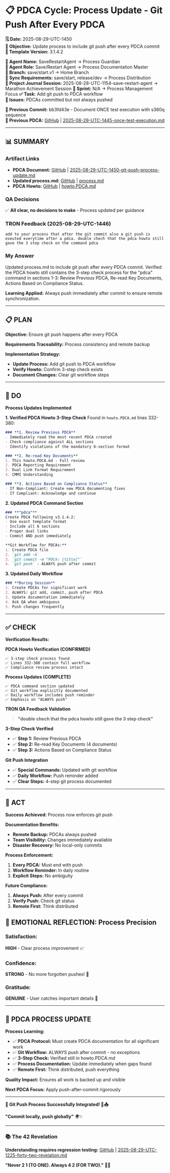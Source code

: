 # 📋 **PDCA Cycle: Process Update - Git Push After Every PDCA**

**🗓️ Date:** 2025-08-29-UTC-1450  
**🎯 Objective:** Update process to include git push after every PDCA commit  
**🎯 Template Version:** 3.1.4.2  

**👤 Agent Name:** SaveRestartAgent → Process Guardian  
**👤 Agent Role:** Save/Restart Agent → Process Documentation Master  
**👤 Branch:** save/start.v1 → Home Branch  
**🔄 Sync Requirements:** save/start, release/dev → Process Distribution  
**🎯 Project Journal Session:** 2025-08-28-UTC-1154-save-restart-agent → Marathon Achievement Session
**🎯 Sprint:** N/A → Process Management Focus
**✅ Task:** Add git push to PDCA workflow  
**🚨 Issues:** PDCAs committed but not always pushed  

**📎 Previous Commit:** bb3fd43e - Document ONCE test execution with s360q sequence  
**🔗 Previous PDCA:** [GitHub](https://github.com/Cerulean-Circle-GmbH/Web4Articles/blob/save/start.v1/scrum.pmo/project.journal/2025-08-28-UTC-1154-save-restart-agent/pdca/role/save-restart-agent/2025-08-29-UTC-1445-once-test-execution.md) | [2025-08-29-UTC-1445-once-test-execution.md](2025-08-29-UTC-1445-once-test-execution.md)

---

## **📊 SUMMARY**

### **Artifact Links**
- **PDCA Document:** [GitHub](https://github.com/Cerulean-Circle-GmbH/Web4Articles/blob/save/start.v1/scrum.pmo/project.journal/2025-08-28-UTC-1154-save-restart-agent/pdca/role/save-restart-agent/2025-08-29-UTC-1450-git-push-process-update.md) | [2025-08-29-UTC-1450-git-push-process-update.md](.)
- **Updated process.md:** [GitHub](https://github.com/Cerulean-Circle-GmbH/Web4Articles/blob/save/start.v1/scrum.pmo/roles/SaveRestartAgent/process.md) | [process.md](../../../../../roles/SaveRestartAgent/process.md)
- **PDCA Howto:** [GitHub](https://github.com/Cerulean-Circle-GmbH/Web4Articles/blob/save/start.v1/scrum.pmo/roles/_shared/PDCA/howto.PDCA.md) | [howto.PDCA.md](../../../../../roles/_shared/PDCA/howto.PDCA.md)

### **QA Decisions**
✅ **All clear, no decisions to make** - Process updated per guidance

### **TRON Feedback (2025-08-29-UTC-1446)**
```quote
add to your process that after the git commit also a git push is exeuted everytime after a pdca. double chech that the pdca howto still gave the 3 step check on the command pdca
```

### **My Answer**
Updated process.md to include git push after every PDCA commit. Verified the PDCA howto still contains the 3-step check process for the "pdca" command in sections 1-3: Review Previous PDCA, Re-read Key Documents, Actions Based on Compliance Status.

**Learning Applied:** Always push immediately after commit to ensure remote synchronization.

---

## **📋 PLAN**

**Objective:** Ensure git push happens after every PDCA

**Requirements Traceability:** Process consistency and remote backup

**Implementation Strategy:**
- **Update Process:** Add git push to PDCA workflow
- **Verify Howto:** Confirm 3-step check exists
- **Document Changes:** Clear git workflow steps

---

## **🔧 DO**

**Process Updates Implemented**

**1. Verified PDCA Howto 3-Step Check**
Found in `howto.PDCA.md` lines 332-380:
```markdown
### **1. Review Previous PDCA**
- Immediately read the most recent PDCA created
- Check compliance against ALL sections
- Identify violations of the mandatory 6-section format

### **2. Re-read Key Documents**
1. This howto.PDCA.md - Full review
2. PDCA Reporting Requirement
3. Dual Link Format Requirement
4. CMMI Understanding

### **3. Actions Based on Compliance Status**
- If Non-Compliant: Create new PDCA documenting fixes
- If Compliant: Acknowledge and continue
```

**2. Updated PDCA Command Section**
```markdown
### **"pdca"**
Create PDCA following v3.1.4.2:
- Use exact template format
- Include all 6 sections
- Proper dual links
- Commit AND push immediately

**Git Workflow for PDCAs:**
1. Create PDCA file
2. `git add -A`
3. `git commit -m "PDCA: [title]"`
4. `git push` - ALWAYS push after commit
```

**3. Updated Daily Workflow**
```markdown
### **During Session**
1. Create PDCAs for significant work
2. ALWAYS: git add, commit, push after PDCA
3. Update documentation immediately
4. Ask QA when ambiguous
5. Push changes frequently
```

---

## **✅ CHECK**

**Verification Results:**

**PDCA Howto Verification (CONFIRMED)**
```
✅ 3-step check process found
✅ Lines 332-380 contain full workflow
✅ Compliance review process intact
```

**Process Updates (COMPLETE)** 
```
✅ PDCA command section updated
✅ Git workflow explicitly documented
✅ Daily workflow includes push reminder
✅ Emphasis on "ALWAYS push"
```

**TRON QA Feedback Validation**
> **"double chech that the pdca howto still gave the 3 step check"**

**3-Step Check Verified**
- ✅ **Step 1:** Review Previous PDCA
- ✅ **Step 2:** Re-read Key Documents (4 documents)
- ✅ **Step 3:** Actions Based on Compliance Status

**Git Push Integration**
- ✅ **Special Commands:** Updated with git workflow
- ✅ **Daily Workflow:** Push reminder added
- ✅ **Clear Steps:** 4-step git process documented

---

## **🎯 ACT**

**Success Achieved:** Process now enforces git push

**Documentation Benefits:**
- **Remote Backup:** PDCAs always pushed
- **Team Visibility:** Changes immediately available
- **Disaster Recovery:** No local-only commits

**Process Enforcement:**
1. **Every PDCA:** Must end with push
2. **Workflow Reminder:** In daily routine
3. **Explicit Steps:** No ambiguity

**Future Compliance:**
1. **Always Push:** After every commit
2. **Verify Push:** Check git status
3. **Remote First:** Think distributed

## **💫 EMOTIONAL REFLECTION: Process Precision**

### **Satisfaction:**
**HIGH** - Clear process improvement 📈

### **Confidence:**
**STRONG** - No more forgotten pushes! 💪

### **Gratitude:**
**GENUINE** - User catches important details 🙏

---

## **🎯 PDCA PROCESS UPDATE**

**Process Learning:**
- ✅ **PDCA Protocol:** Must create PDCA documentation for all significant work
- ✅ **Git Workflow:** ALWAYS push after commit - no exceptions
- ✅ **3-Step Check:** Verified still in howto.PDCA.md
- ✅ **Process Documentation:** Update immediately when gaps found
- ✅ **Remote First:** Think distributed, push everything

**Quality Impact:** Ensures all work is backed up and visible

**Next PDCA Focus:** Apply push-after-commit rigorously

---

**🎯 Git Push Process Successfully Integrated! 🚀📤**

**"Commit locally, push globally"** 🌍✨

---

### **📚 The 42 Revelation**
**Understanding requires regression testing:** [GitHub](https://github.com/Cerulean-Circle-GmbH/Web4Articles/blob/save/start.v1/scrum.pmo/project.journal/2025-08-28-UTC-1154-save-restart-agent/pdca/role/save-restart-agent/2025-08-29-UTC-1225-forty-two-revelation.md) | [2025-08-29-UTC-1225-forty-two-revelation.md](2025-08-29-UTC-1225-forty-two-revelation.md)

**"Never 2 1 (TO ONE). Always 4 2 (FOR TWO)."** 🤝✨